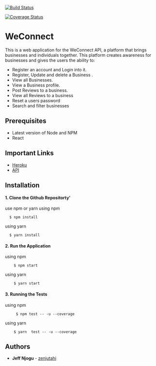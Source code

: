 [![Build Status](https://travis-ci.org/zenjutahi/weconnect-react.svg?branch=develop)](https://travis-ci.org/zenjutahi/weconnect-react)

[![Coverage Status](https://coveralls.io/repos/github/zenjutahi/weconnect-react/badge.svg?branch=develop&service=github)](https://coveralls.io/github/zenjutahi/weconnect-react?branch=develop&service=github)
# WeConnect

This is a web application for the WeConnect API, a platform that brings businesses and individuals together. This platform creates awareness for businesses and gives the users the ability to:

- Register an account and Login into it.
- Register, Update and delete a Business .
- View all Businesses.
- View a Business profile.
- Post Reviews to a business.
- View all Reviews to a business
- Reset a users password
- Search and filter businesses

## Prerequisites

- Latest version of Node and NPM
- React

## Important Links
* [Heroku](https://weconnect4-react-app.herokuapp.com/)
* [API](https://weconnect-api-db.herokuapp.com)

## Installation

#### 1. Clone the Github Repositorty'

use npm or yarn
  using npm


      $ npm install


   using yarn


      $ yarn install


#### 2. Run the Application

  using npm


        $ npm start


  using yarn


        $ yarn start

#### 3. Running the Tests

  using npm


         $ npm test -- -u --coverage


  using yarn


        $ yarn  test -- -u --coverage
## Authors

* **Jeff Njogu** - [zenjutahi](https://github.com/zenjutahi)
